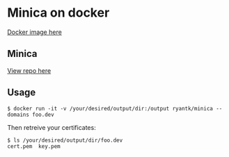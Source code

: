 # Minica on docker

[Docker image here](https://hub.docker.com/r/ryantk/minica)

## Minica

[View repo here](https://github.com/jsha/minica)

## Usage

```
$ docker run -it -v /your/desired/output/dir:/output ryantk/minica --domains foo.dev
```

Then retreive your certificates:

```
$ ls /your/desired/output/dir/foo.dev
cert.pem  key.pem
```